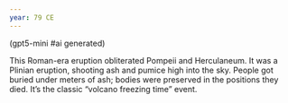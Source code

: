 ```yaml
---
year: 79 CE
---
```


(gpt5-mini #ai generated)

This Roman-era eruption obliterated Pompeii and Herculaneum. It was a Plinian eruption, shooting ash and pumice high into the sky. People got buried under meters of ash; bodies were preserved in the positions they died. It’s the classic “volcano freezing time” event.
